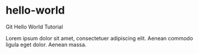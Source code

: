 # hello-world
Git Hello World Tutorial

Lorem ipsum dolor sit amet, consectetuer adipiscing elit. Aenean commodo ligula eget dolor. Aenean massa.
